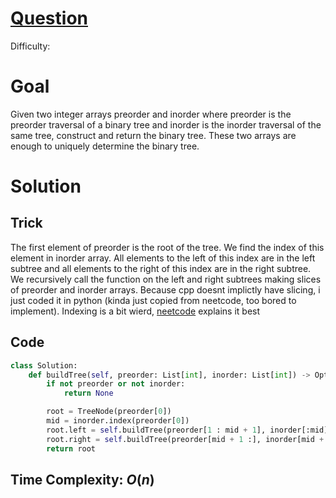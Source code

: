 # [Question](https://leetcode.com/problems/construct-binary-tree-from-preorder-and-inorder-traversal/)
Difficulty: 
# Goal
Given two integer arrays preorder and inorder where preorder is the preorder traversal of a binary tree and inorder is the inorder traversal of the same tree, construct and return the binary tree. These two arrays are enough to uniquely determine the binary tree.
# Solution
## Trick
The first element of preorder is the root of the tree. We find the index of this element in inorder array. All elements to the left of this index are in the left subtree and all elements to the right of this index are in the right subtree. We recursively call the function on the left and right subtrees making slices of preorder and inorder arrays. Because cpp doesnt implictly have slicing, i just coded it in python (kinda just copied from neetcode, too bored to implement). Indexing is a bit wierd, [neetcode](https://youtu.be/ihj4IQGZ2zc) explains it best
## Code
```python
class Solution:
    def buildTree(self, preorder: List[int], inorder: List[int]) -> Optional[TreeNode]:
        if not preorder or not inorder:
            return None

        root = TreeNode(preorder[0])
        mid = inorder.index(preorder[0])
        root.left = self.buildTree(preorder[1 : mid + 1], inorder[:mid])
        root.right = self.buildTree(preorder[mid + 1 :], inorder[mid + 1 :])
        return root

```
## Time Complexity: $O(n)$
